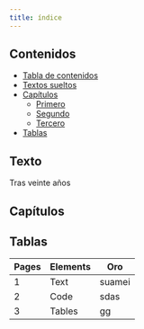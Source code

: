 ```yaml
---
title: índice
---
```


## Contenidos

- [Tabla de contenidos](#table-of-contents)
- [Textos sueltos](#text)
- [Capítulos](#code)
  - [Primero](#python)
  - [Segundo](#cc)
  - [Tercero](#bash)
- [Tablas](#tables)

## Texto

Tras veinte años 

## Capítulos

## Tablas

| Pages | Elements | Oro   |
| ----- | -------- | ------|
| 1     | Text     | suamei|
| 2     | Code     | sdas  |
| 3     | Tables   | gg    |
